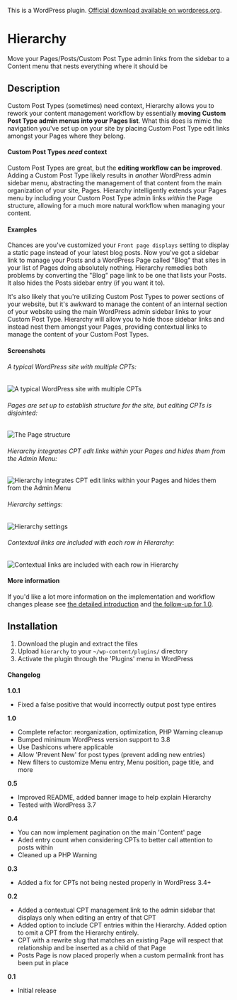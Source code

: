 This is a WordPress plugin. [Official download available on wordpress.org](http://wordpress.org/extend/plugins/hierarchy/).

# Hierarchy

Move your Pages/Posts/Custom Post Type admin links from the sidebar to a Content menu that nests everything where it should be

## Description

Custom Post Types (sometimes) need context, Hierarchy allows you to rework your content management workflow by essentially **moving Custom Post Type admin menus into your Pages list**. What this does is mimic the navigation you've set up on your site by placing Custom Post Type edit links amongst your Pages where they belong.

#### Custom Post Types *need* context

Custom Post Types are great, but the **editing workflow can be improved**. Adding a Custom Post Type likely results in *another* WordPress admin sidebar menu, abstracting the management of that content from the main organization of your site, Pages. Hierarchy intelligently extends your Pages menu by including your Custom Post Type admin links *within* the Page structure, allowing for a much more natural workflow when managing your content.

#### Examples

Chances are you've customized your `Front page displays` setting to display a static page instead of your latest blog posts. Now you've got a sidebar link to manage your Posts and a WordPress Page called "Blog" that sites in your list of Pages doing absolutely nothing. Hierarchy remedies both problems by converting the "Blog" page link to be one that lists your Posts. It also hides the Posts sidebar entry (if you want it to).

It's also likely that you're utilizing Custom Post Types to power sections of your website, but it's awkward to manage the content of an internal section of your website using the main WordPress admin sidebar links to your Custom Post Type. Hierarchy will allow you to hide those sidebar links and instead nest them amongst your Pages, providing contextual links to manage the content of your Custom Post Types.

#### Screenshots

###### A typical WordPress site with multiple CPTs:

![A typical WordPress site with multiple CPTs](https://mondaybynoon.com/wp-content/uploads/2014/11/hierarchy-1.0-1.png)

###### Pages are set up to establish structure for the site, but editing CPTs is disjointed:

![The Page structure](https://mondaybynoon.com/wp-content/uploads/2014/11/hierarchy-1.0-2.png)

###### Hierarchy integrates CPT edit links within your Pages and hides them from the Admin Menu:

![Hierarchy integrates CPT edit links within your Pages and hides them from the Admin Menu](https://mondaybynoon.com/wp-content/uploads/2014/11/hierarchy-1.0-4.png)

###### Hierarchy settings:

![Hierarchy settings](https://mondaybynoon.com/wp-content/uploads/2014/11/hierarchy-1.0-5.png)

###### Contextual links are included with each row in Hierarchy:

![Contextual links are included with each row in Hierarchy](https://mondaybynoon.com/wp-content/uploads/2014/11/hierarchy-1.0-7.png)

#### More information

If you'd like a lot more information on the implementation and workflow changes please see [the detailed introduction](https://mondaybynoon.com/introducing-hierarchy/) and [the follow-up for 1.0](https://mondaybynoon.com/hierarchy-1-0/).

## Installation

1. Download the plugin and extract the files
1. Upload `hierarchy` to your `~/wp-content/plugins/` directory
1. Activate the plugin through the 'Plugins' menu in WordPress

#### Changelog

**1.0.1**
* Fixed a false positive that would incorrectly output post type entires

**1.0**
* Complete refactor: reorganization, optimization, PHP Warning cleanup
* Bumped minimum WordPress version support to 3.8
* Use Dashicons where applicable
* Allow 'Prevent New' for post types (prevent adding new entries)
* New filters to customize Menu entry, Menu position, page title, and more

**0.5**
* Improved README, added banner image to help explain Hierarchy
* Tested with WordPress 3.7

**0.4**
* You can now implement pagination on the main 'Content' page
* Aded entry count when considering CPTs to better call attention to posts within
* Cleaned up a PHP Warning

**0.3**
* Added a fix for CPTs not being nested properly in WordPress 3.4+

**0.2**
* Added a contextual CPT management link to the admin sidebar that displays only when editing an entry of that CPT
* Added option to include CPT entries within the Hierarchy. Added option to omit a CPT from the Hierarchy entirely.
* CPT with a rewrite slug that matches an existing Page will respect that relationship and be inserted as a child of that Page
* Posts Page is now placed properly when a custom permalink front has been put in place

**0.1**
* Initial release
